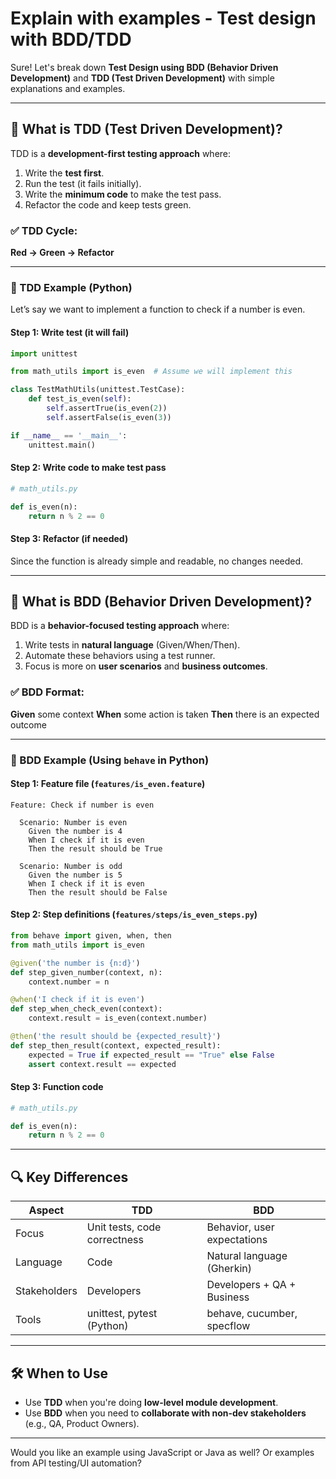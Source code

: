 # Explain with examples -  Test design with BDD/TDD


Sure! Let's break down **Test Design using BDD (Behavior Driven Development)** and **TDD (Test Driven Development)** with simple explanations and examples.

---

## 🔁 What is TDD (Test Driven Development)?

TDD is a **development-first testing approach** where:

1. Write the **test first**.
2. Run the test (it fails initially).
3. Write the **minimum code** to make the test pass.
4. Refactor the code and keep tests green.

### ✅ TDD Cycle:

**Red → Green → Refactor**

---

### 🧪 TDD Example (Python)

Let’s say we want to implement a function to check if a number is even.

#### Step 1: Write test (it will fail)

```python
import unittest

from math_utils import is_even  # Assume we will implement this

class TestMathUtils(unittest.TestCase):
    def test_is_even(self):
        self.assertTrue(is_even(2))
        self.assertFalse(is_even(3))

if __name__ == '__main__':
    unittest.main()
```

#### Step 2: Write code to make test pass

```python
# math_utils.py

def is_even(n):
    return n % 2 == 0
```

#### Step 3: Refactor (if needed)

Since the function is already simple and readable, no changes needed.

---

## 💬 What is BDD (Behavior Driven Development)?

BDD is a **behavior-focused testing approach** where:

1. Write tests in **natural language** (Given/When/Then).
2. Automate these behaviors using a test runner.
3. Focus is more on **user scenarios** and **business outcomes**.

### ✅ BDD Format:

**Given** some context
**When** some action is taken
**Then** there is an expected outcome

---

### 🧪 BDD Example (Using `behave` in Python)

#### Step 1: Feature file (`features/is_even.feature`)

```gherkin
Feature: Check if number is even

  Scenario: Number is even
    Given the number is 4
    When I check if it is even
    Then the result should be True

  Scenario: Number is odd
    Given the number is 5
    When I check if it is even
    Then the result should be False
```

#### Step 2: Step definitions (`features/steps/is_even_steps.py`)

```python
from behave import given, when, then
from math_utils import is_even

@given('the number is {n:d}')
def step_given_number(context, n):
    context.number = n

@when('I check if it is even')
def step_when_check_even(context):
    context.result = is_even(context.number)

@then('the result should be {expected_result}')
def step_then_result(context, expected_result):
    expected = True if expected_result == "True" else False
    assert context.result == expected
```

#### Step 3: Function code

```python
# math_utils.py

def is_even(n):
    return n % 2 == 0
```

---

## 🔍 Key Differences

| Aspect       | TDD                          | BDD                         |
| ------------ | ---------------------------- | --------------------------- |
| Focus        | Unit tests, code correctness | Behavior, user expectations |
| Language     | Code                         | Natural language (Gherkin)  |
| Stakeholders | Developers                   | Developers + QA + Business  |
| Tools        | unittest, pytest (Python)    | behave, cucumber, specflow  |

---

## 🛠️ When to Use

* Use **TDD** when you're doing **low-level module development**.
* Use **BDD** when you need to **collaborate with non-dev stakeholders** (e.g., QA, Product Owners).

---

Would you like an example using JavaScript or Java as well? Or examples from API testing/UI automation?
